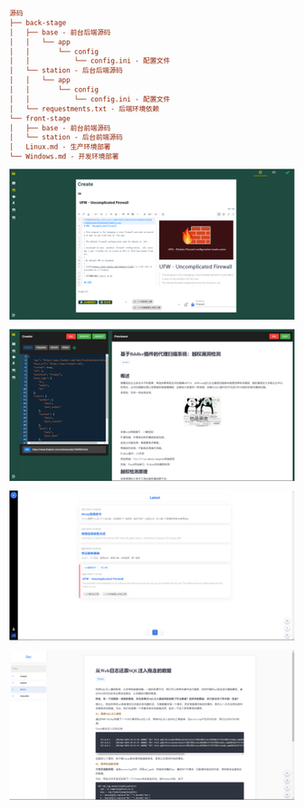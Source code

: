 ```ini
源码
├── back-stage
│   ├── base - 前台后端源码
│   │   └── app
│   │       └── config
│   │           └── config.ini - 配置文件
│   └── station - 后台后端源码
│   │   └── app
│   │       └── config
│   │           └── config.ini - 配置文件
│   └── requestments.txt - 后端环境依赖
└── front-stage
│   ├── base - 前台前端源码
│   └── station - 后台前端源码
│	Linux.md - 生产环境部署
└── Windows.md - 开发环境部署
```

![](./images/01.png)

![](./images/02.png)

![](./images/03.png)

![](./images/04.png)

